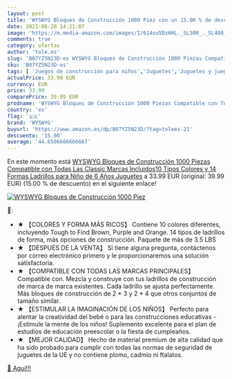 ```yaml
---
layout: post
title: 'WYSWYG Bloques de Construcción 1000 Piez con un 15.00 % de descuento'
date: 2021-06-28 14:21:07
image: 'https://m.media-amazon.com/images/I/614ou5DzHHL._SL500_._SL400_.jpg'
comments: true
category: ofertas
author: 'tole.es'
slug: 'B07YZ5N23D-es WYSWYG Bloques de Construcción 1000 Piezas Compatible con...'
sku: 'B07YZ5N23D-es'
tags: [ 'Juegos de construcción para niños','Juguetes','Juguetes y juegos','juguetes','wyswyg', ]
actualPrice: 33.99 EUR
currency: EUR
price: 33.99
comparePrice: 39.99 EUR
prodname: 'WYSWYG Bloques de Construcción 1000 Piezas Compatible con Todas Las Classic Marcas Incluidos10 Tipos Colores y 14 Formas Ladrillos para Niño de 6 Años Juguetes'
country: 'es'
flag: '🇪🇸'
brand: 'WYSWYG'
buyurl: 'https://www.amazon.es/dp/B07YZ5N23D/?tag=tolees-21'
descuento: '15.00'
average: '44.6566666666667'
---
```


En este momento está [WYSWYG Bloques de Construcción 1000 Piezas Compatible con Todas Las Classic Marcas Incluidos10 Tipos Colores y 14 Formas Ladrillos para Niño de 6 Años Juguetes](https://www.amazon.es/dp/B07YZ5N23D/?tag=tolees-21) a 33.99 EUR (original: 39.99 EUR) (15.00 %  de descuento) en el siguiente enlace!

[![WYSWYG Bloques de Construcción 1000 Piez](https://m.media-amazon.com/images/I/614ou5DzHHL._SL500_._SL400_.jpg)](https://www.amazon.es/dp/B07YZ5N23D/?tag=tolees-21)

🔎:

- ★ 【COLORES Y FORMA MÁS RICOS】 Contiene 10 colores diferentes, incluyendo Tough to Find Brown, Purple and Orange. 14 tipos de ladrillos de forma, más opciones de construcción. Paquete de más de 3.5 LBS
- ★ 【DESPUÉS DE LA VENTA】 Si tiene alguna pregunta, contáctenos por correo electrónico primero y le proporcionaremos una solución satisfactoria.
- ★ 【COMPATIBLE CON TODAS LAS MARCAS PRINCIPALES】 Compatible con. Mezcla y construye con tus ladrillos de construcción de marca de marca existentes. Cada ladrillo se ajusta perfectamente. Más bloques de construcción de 2 * 3 y 2 * 4 que otros conjuntos de tamaño similar.
- ★ 【ESTIMULAR LA IMAGINACIÓN DE LOS NIÑOS】 Perfecto para alentar la creatividad del bebé o para las construcciones educativas - ¡Estimule la mente de los niños! Suplemento excelente para el plan de estudios de educación preescolar o la fiesta de cumpleaños.
- ★ 【MEJOR CALIDAD】 Hecho de material premium de alta calidad que ha sido probado para cumplir con todas las normas de seguridad de juguetes de la UE y no contiene plomo, cadmio ni ftalatos.

[🛒 Aquí!!!](https://www.amazon.es/dp/B07YZ5N23D/?tag=tolees-21)
